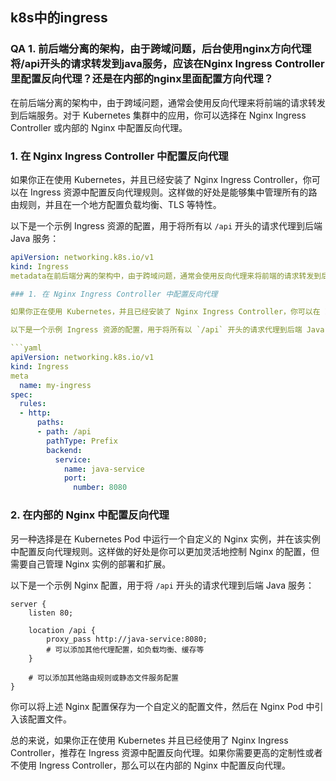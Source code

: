 ## k8s中的ingress
















### QA 1. 前后端分离的架构，由于跨域问题，后台使用nginx方向代理将/api开头的请求转发到java服务，应该在Nginx Ingress Controller 里配置反向代理？还是在内部的nginx里面配置方向代理？

在前后端分离的架构中，由于跨域问题，通常会使用反向代理来将前端的请求转发到后端服务。对于 Kubernetes 集群中的应用，你可以选择在 Nginx Ingress Controller 或内部的 Nginx 中配置反向代理。

### 1. 在 Nginx Ingress Controller 中配置反向代理

如果你正在使用 Kubernetes，并且已经安装了 Nginx Ingress Controller，你可以在 Ingress 资源中配置反向代理规则。这样做的好处是能够集中管理所有的路由规则，并且在一个地方配置负载均衡、TLS 等特性。

以下是一个示例 Ingress 资源的配置，用于将所有以 `/api` 开头的请求代理到后端 Java 服务：

```yaml
apiVersion: networking.k8s.io/v1
kind: Ingress
metadata在前后端分离的架构中，由于跨域问题，通常会使用反向代理来将前端的请求转发到后端服务。对于 Kubernetes 集群中的应用，你可以选择在 Nginx Ingress Controller 或内部的 Nginx 中配置反向代理。

### 1. 在 Nginx Ingress Controller 中配置反向代理

如果你正在使用 Kubernetes，并且已经安装了 Nginx Ingress Controller，你可以在 Ingress 资源中配置反向代理规则。这样做的好处是能够集中管理所有的路由规则，并且在一个地方配置负载均衡、TLS 等特性。

以下是一个示例 Ingress 资源的配置，用于将所有以 `/api` 开头的请求代理到后端 Java 服务：

```yaml
apiVersion: networking.k8s.io/v1
kind: Ingress
meta
  name: my-ingress
spec:
  rules:
  - http:
      paths:
      - path: /api
        pathType: Prefix
        backend:
          service:
            name: java-service
            port:
              number: 8080
```

### 2. 在内部的 Nginx 中配置反向代理

另一种选择是在 Kubernetes Pod 中运行一个自定义的 Nginx 实例，并在该实例中配置反向代理规则。这样做的好处是你可以更加灵活地控制 Nginx 的配置，但需要自己管理 Nginx 实例的部署和扩展。

以下是一个示例 Nginx 配置，用于将 `/api` 开头的请求代理到后端 Java 服务：

```nginx
server {
    listen 80;

    location /api {
        proxy_pass http://java-service:8080;
        # 可以添加其他代理配置，如负载均衡、缓存等
    }

    # 可以添加其他路由规则或静态文件服务配置
}
```

你可以将上述 Nginx 配置保存为一个自定义的配置文件，然后在 Nginx Pod 中引入该配置文件。

总的来说，如果你正在使用 Kubernetes 并且已经使用了 Nginx Ingress Controller，推荐在 Ingress 资源中配置反向代理。如果你需要更高的定制性或者不使用 Ingress Controller，那么可以在内部的 Nginx 中配置反向代理。
